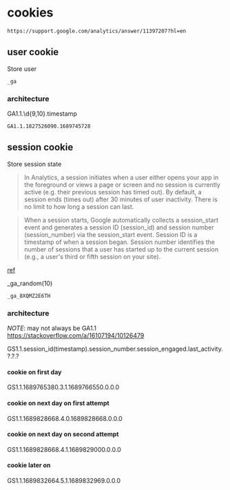 # cookies

    https://support.google.com/analytics/answer/11397207?hl=en

## user cookie

Store user

`_ga`

### architecture

GA1.1.\d{9,10}.timestamp

`GA1.1.1827526090.1689745728`

## session cookie

Store session state

> In Analytics, a session initiates when a user either opens your app in the foreground or views a page or screen and no session is currently active (e.g. their previous session has timed out). By default, a session ends (times out) after 30 minutes of user inactivity. There is no limit to how long a session can last.

> When a session starts, Google automatically collects a session_start event and generates a session ID (session_id) and session number (session_number) via the session_start event. Session ID is a timestamp of when a session began. Session number identifies the number of sessions that a user has started up to the current session (e.g., a user's third or fifth session on your site).

[ref](https://support.google.com/analytics/answer/9191807)

\_ga\_random(10)

`_ga_8XQMZ2E6TH`

### architecture

_NOTE_: may not always be GA1.1 https://stackoverflow.com/a/16107194/10126479

GS1.1.session_id(timestamp).session_number.session_engaged.last_activity.?.?.?

#### cookie on first day

GS1.1.1689765380.3.1.1689766550.0.0.0

#### cookie on next day on first attempt

GS1.1.1689828668.4.0.1689828668.0.0.0

#### cookie on next day on second attempt

GS1.1.1689828668.4.1.1689829000.0.0.0

#### cookie later on

GS1.1.1689832664.5.1.1689832969.0.0.0

